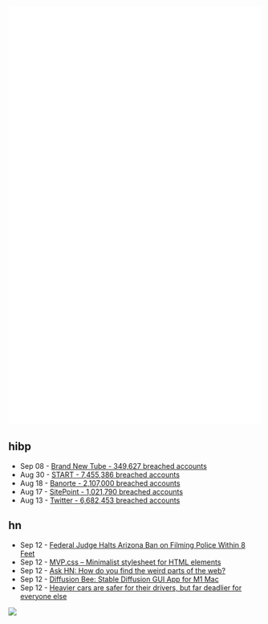 ![Metrics](https://raw.githubusercontent.com/phixion/phixion/master/metrics.svg)

## hibp

<!--
for https://github.com/phixion/phixion/blob/main/.github/workflows/feeds.yml
-->
<!--START_SECTION:haveibeenpwnd-->
- Sep 08 - [Brand New Tube - 349,627 breached accounts](https://haveibeenpwned.com/PwnedWebsites#BrandNewTube)
- Aug 30 - [START - 7,455,386 breached accounts](https://haveibeenpwned.com/PwnedWebsites#Start)
- Aug 18 - [Banorte - 2,107,000 breached accounts](https://haveibeenpwned.com/PwnedWebsites#Banorte)
- Aug 17 - [SitePoint - 1,021,790 breached accounts](https://haveibeenpwned.com/PwnedWebsites#SitePoint)
- Aug 13 - [Twitter - 6,682,453 breached accounts](https://haveibeenpwned.com/PwnedWebsites#Twitter)
<!--END_SECTION:haveibeenpwnd-->

## hn

<!--
for https://github.com/phixion/phixion/blob/main/.github/workflows/feeds.yml
-->
<!--START_SECTION:hn-->
- Sep 12 - [Federal Judge Halts Arizona Ban on Filming Police Within 8 Feet](https://petapixel.com/2022/09/10/federal-judge-halts-arizona-ban-on-filming-police-within-8-feet/)
- Sep 12 - [MVP.css – Minimalist stylesheet for HTML elements](https://andybrewer.github.io/mvp/)
- Sep 12 - [Ask HN: How do you find the weird parts of the web?](https://news.ycombinator.com/item?id=32804832)
- Sep 12 - [Diffusion Bee: Stable Diffusion GUI App for M1 Mac](https://github.com/divamgupta/diffusionbee-stable-diffusion-ui)
- Sep 12 - [Heavier cars are safer for their drivers, but far deadlier for everyone else](https://academic.oup.com/restud/article-abstract/81/2/535/1517632)
<!--END_SECTION:hn-->

<!--
for https://yhype.me
-->
![](https://hit.yhype.me/github/profile?user_id=13013670)
